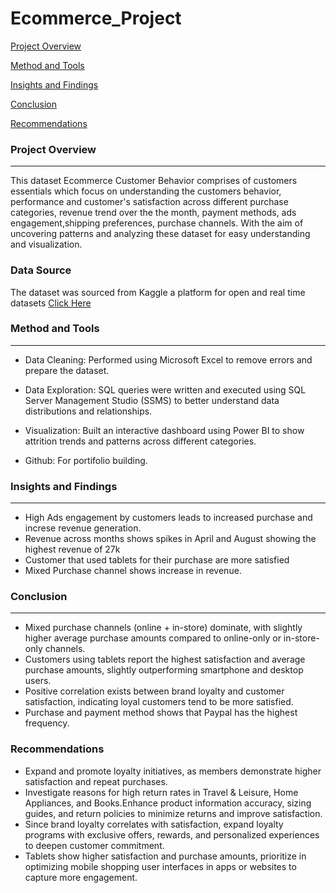 # Ecommerce_Project

[Project Overview](#prject-overview)

[Method and Tools](#method-and-tools)

[Insights and Findings](#insights-and-findings)

[Conclusion](#conclusion)

[Recommendations](#recommendations)



### Project Overview
---
This dataset Ecommerce Customer Behavior comprises of customers essentials which focus on understanding the customers behavior, performance and customer's satisfaction across different  purchase categories, revenue trend over the the month, payment methods, ads engagement,shipping preferences, purchase channels. 
With the aim of uncovering patterns and analyzing these dataset for easy understanding and visualization.

### Data Source
The dataset was sourced from Kaggle a platform for open and real time datasets [Click Here](https://www.kaggle.com/)

### Method and Tools
---
-  Data Cleaning: Performed using Microsoft Excel to remove errors and prepare the dataset.

- Data Exploration: SQL queries were written and executed using SQL Server Management Studio (SSMS) to better understand data distributions and relationships.

- Visualization: Built an interactive dashboard using Power BI to show attrition trends and patterns across different categories.

- Github: For portifolio building.

### Insights and Findings
---
- High Ads engagement by customers leads to increased purchase and increse revenue generation.
- Revenue across months shows spikes in April and August showing the highest revenue of 27k
- Customer that used tablets for their purchase are more satisfied
- Mixed Purchase channel shows increase in revenue.

### Conclusion
---
- Mixed purchase channels (online + in-store) dominate, with slightly higher average purchase amounts compared to online-only or in-store-only channels.
- Customers using tablets report the highest satisfaction and average purchase amounts, slightly outperforming smartphone and desktop users.
- Positive correlation exists between brand loyalty and customer satisfaction, indicating loyal customers tend to be more satisfied.
- Purchase and payment method shows that Paypal has the highest  frequency.

### Recommendations
- Expand and promote loyalty initiatives, as members demonstrate higher satisfaction and repeat purchases.
- Investigate reasons for high return rates in Travel & Leisure, Home Appliances, and Books.Enhance product information accuracy, sizing guides, and return policies to minimize returns and improve satisfaction.
- Since brand loyalty correlates with satisfaction, expand loyalty programs with exclusive offers, rewards, and personalized experiences to deepen customer commitment.
- Tablets show higher satisfaction and purchase amounts, prioritize in optimizing mobile shopping user interfaces in apps or websites to capture more engagement.


